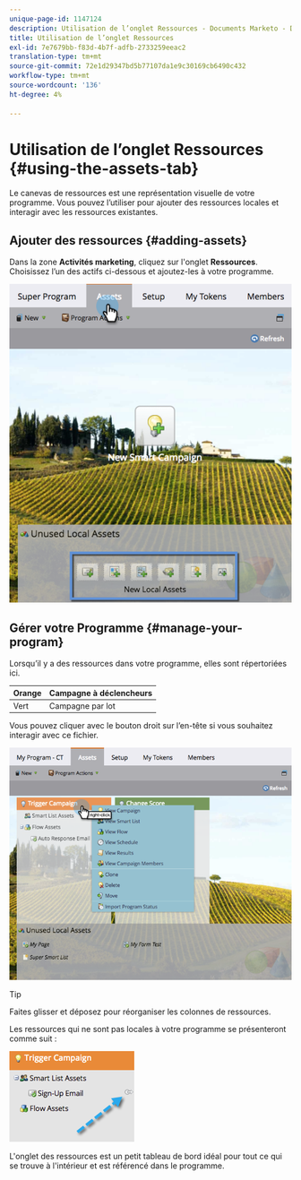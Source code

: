 ```yaml
---
unique-page-id: 1147124
description: Utilisation de l’onglet Ressources - Documents Marketo - Documentation du produit
title: Utilisation de l’onglet Ressources
exl-id: 7e7679bb-f83d-4b7f-adfb-2733259eeac2
translation-type: tm+mt
source-git-commit: 72e1d29347bd5b77107da1e9c30169cb6490c432
workflow-type: tm+mt
source-wordcount: '136'
ht-degree: 4%

---
```


# Utilisation de l’onglet Ressources {#using-the-assets-tab}

Le canevas de ressources est une représentation visuelle de votre programme. Vous pouvez l’utiliser pour ajouter des ressources locales et interagir avec les ressources existantes.

## Ajouter des ressources {#adding-assets}

Dans la zone **Activités marketing**, cliquez sur l&#39;onglet **Ressources**. Choisissez l’un des actifs ci-dessous et ajoutez-les à votre programme.

![](assets/programassets.png)

## Gérer votre Programme {#manage-your-program}

Lorsqu’il y a des ressources dans votre programme, elles sont répertoriées ici.

| Orange | Campagne à déclencheurs |
|---|---|
| Vert | Campagne par lot |

Vous pouvez cliquer avec le bouton droit sur l’en-tête si vous souhaitez interagir avec ce fichier.

![](assets/assetsprefilled.png)

>[!TIP]
>
>Faites glisser et déposez pour réorganiser les colonnes de ressources.

Les ressources qui ne sont pas locales à votre programme se présenteront comme suit :

![](assets/image2014-9-18-16-3a30-3a33.png)

L&#39;onglet des ressources est un petit tableau de bord idéal pour tout ce qui se trouve à l&#39;intérieur et est référencé dans le programme.
